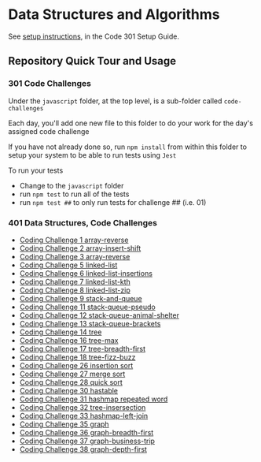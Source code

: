 # Data Structures and Algorithms

See [setup instructions](https://codefellows.github.io/setup-guide/code-301/3-code-challenges), in the Code 301 Setup Guide.

## Repository Quick Tour and Usage

### 301 Code Challenges

Under the `javascript` folder, at the top level, is a sub-folder called `code-challenges`

Each day, you'll add one new file to this folder to do your work for the day's assigned code challenge

If you have not already done so, run `npm install` from within this folder to setup your system to be able to run tests using `Jest`

To run your tests

- Change to the `javascript` folder
- run `npm test` to run all of the tests
- run `npm test ##` to only run tests for challenge ## (i.e. 01)

### 401 Data Structures, Code Challenges

- [Coding Challenge 1 array-reverse](js-401/array-reverse/README.md)
- [Coding Challenge 2 array-insert-shift](js-401/array-insert-shift/README.md)
- [Coding Challenge 3 array-reverse](js-401/array-binary-search/README.md)
- [Coding Challenge 5 linked-list](js-401/linked-list/README.md)
- [Coding Challenge 6 linked-list-insertions](js-401/linked-list-insertions/README.md)
- [Coding Challenge 7 linked-list-kth](js-401/linked-list-kth/README.md)
- [Coding Challenge 8 linked-list-zip](js-401/linked-list-zip/README.md)
- [Coding Challenge 9 stack-and-queue](js-401/stack-and-queue/README.md)
- [Coding Challenge 11 stack-queue-pseudo](js-401/stack-queue-pseudo/README.md)
- [Coding Challenge 12 stack-queue-animal-shelter](js-401/stack-queue-animal-shelter/README.md)
- [Coding Challenge 13 stack-queue-brackets](js-401/stack-queue-brackets/README.md)
- [Coding Challenge 14 tree](js-401/tree/README.md)
- [Coding Challenge 16 tree-max](js-401/tree-max/README.md)
- [Coding Challenge 17 tree-breadth-first](js-401/tree-breadth-first/README.md)
- [Coding Challenge 18 tree-fizz-buzz](js-401/tree-fizz-buzz/README.md)
- [Coding Challenge 26 insertion sort](js-401/insertionSort/BLOG.md)
- [Coding Challenge 27 merge sort](js-401/merge-sort/BLOG.md)
- [Coding Challenge 28 quick sort](js-401/quick-sort/BLOG.md)
- [Coding Challenge 30 hastable](js-401/hashtable/README.md)
- [Coding Challenge 31 hashmap repeated word](js-401/hashmap-repeated-word/README.md)
- [Coding Challenge 32 tree-insersection](js-401/tree-insersection/README.md)
- [Coding Challenge 33 hashmap-left-join](js-401/hashmap-left-join/README.md)
- [Coding Challenge 35 graph](js-401/graph/README.md)
- [Coding Challenge 36 graph-breadth-first](js-401/graph-breadth-first/README.md)
- [Coding Challenge 37 graph-business-trip](js-401/graph-business-trip/README.md)
- [Coding Challenge 38 graph-depth-first](js-401/graph-business-trip/README.md)

